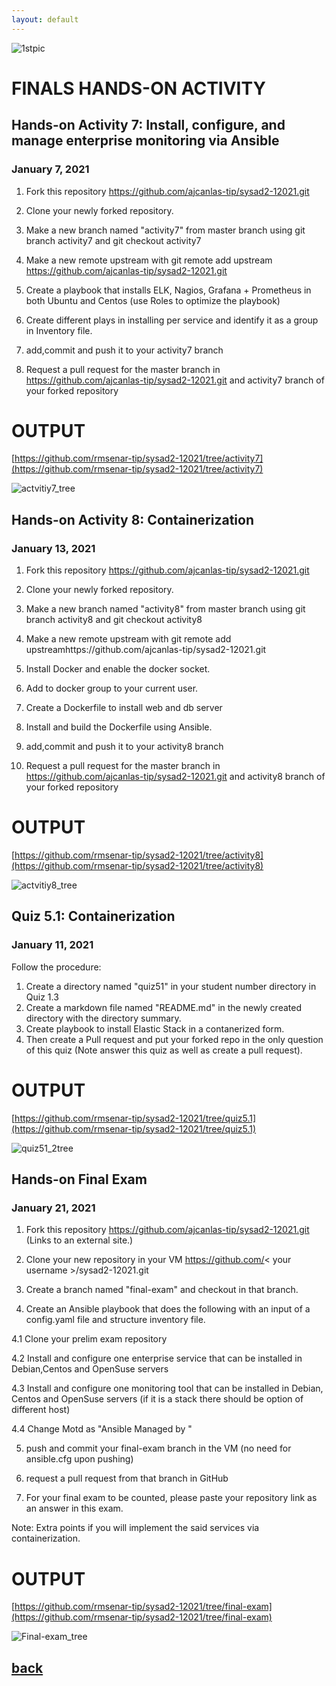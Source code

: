 ```yaml
---
layout: default
---
```



![1stpic](https://user-images.githubusercontent.com/75377706/104594832-ad7dd280-56ac-11eb-8dba-16a7f428d5d2.PNG)


# FINALS HANDS-ON ACTIVITY


## Hands-on Activity 7: Install, configure, and manage enterprise monitoring via Ansible

### January 7, 2021


1. Fork this repository https://github.com/ajcanlas-tip/sysad2-12021.git

2. Clone your newly forked repository. 

3. Make a new branch named "activity7" from master branch using git branch activity7 and git checkout activity7

4. Make a new remote upstream with git remote add upstream https://github.com/ajcanlas-tip/sysad2-12021.git

5. Create a playbook that installs ELK, Nagios, Grafana + Prometheus in both Ubuntu and Centos (use Roles to optimize the playbook)

6. Create different plays in installing per service and identify it as a group in Inventory file.

7. add,commit and push it to your activity7 branch

8. Request a pull request for the master branch in https://github.com/ajcanlas-tip/sysad2-12021.git  and activity7 branch of your forked repository


# OUTPUT

[https://github.com/rmsenar-tip/sysad2-12021/tree/activity7](https://github.com/rmsenar-tip/sysad2-12021/tree/activity7)

![actvitiy7_tree](https://user-images.githubusercontent.com/75377706/105155899-1f8b6700-5b46-11eb-899b-3c96e5d0967c.PNG)


## Hands-on Activity 8: Containerization

### January 13, 2021


1. Fork this repository https://github.com/ajcanlas-tip/sysad2-12021.git

2. Clone your newly forked repository. 

3. Make a new branch named "activity8" from master branch using git branch activity8 and git checkout activity8

4. Make a new remote upstream with git remote add upstreamhttps://github.com/ajcanlas-tip/sysad2-12021.git

5. Install Docker and enable the docker socket.

6. Add to docker group to your current user.

7. Create a Dockerfile to install web and db server

8. Install and build the Dockerfile using Ansible.

9. add,commit and push it to your activity8 branch

10.  Request a pull request for the master branch in https://github.com/ajcanlas-tip/sysad2-12021.git  and activity8 branch of your forked repository

# OUTPUT

[https://github.com/rmsenar-tip/sysad2-12021/tree/activity8](https://github.com/rmsenar-tip/sysad2-12021/tree/activity8)

![actvitiy8_tree](https://user-images.githubusercontent.com/75377706/105156429-cc65e400-5b46-11eb-8b94-0c91bfac31c4.PNG)


## Quiz 5.1: Containerization

### January 11, 2021


Follow the procedure:

1. Create a directory named "quiz51" in your student number directory in Quiz 1.3
2. Create a markdown file named "README.md" in the newly created directory with the directory summary.
3. Create playbook to install Elastic Stack in a contanerized form.
4. Then create a Pull request and put your forked repo in the only question of this quiz (Note answer this quiz as well as create a pull request).                                                                                       


# OUTPUT

[https://github.com/rmsenar-tip/sysad2-12021/tree/quiz5.1](https://github.com/rmsenar-tip/sysad2-12021/tree/quiz5.1)

![quiz51_2tree](https://user-images.githubusercontent.com/75377706/104697652-0d2abb00-574b-11eb-8724-d14b1af9bb96.PNG)


## Hands-on Final Exam

### January 21, 2021


1. Fork this repository https://github.com/ajcanlas-tip/sysad2-12021.git (Links to an external site.)

2. Clone your new repository in your VM https://github.com/< your username >/sysad2-12021.git

3. Create a branch named "final-exam" and checkout in that branch. 

4. Create an Ansible playbook that does the following with an input of a config.yaml file and structure inventory file.

4.1 Clone your prelim exam repository

4.2 Install and configure one enterprise service that can be installed in Debian,Centos and OpenSuse servers

4.3 Install and configure one monitoring tool that can be installed in Debian, Centos and OpenSuse servers (if it is a stack there should be option of different host)

4.4 Change Motd as "Ansible Managed by <username>"

5. push and commit your final-exam branch in the VM (no need for ansible.cfg upon pushing)

6. request a pull request from that branch in GitHub

7. For your final exam to be counted, please paste your repository link as an answer in this exam.

Note: Extra points if you will implement the said services via containerization.


# OUTPUT

[https://github.com/rmsenar-tip/sysad2-12021/tree/final-exam](https://github.com/rmsenar-tip/sysad2-12021/tree/final-exam)

![Final-exam_tree](https://user-images.githubusercontent.com/75377706/105153963-fcf84e80-5b43-11eb-9f0b-e16ce199d716.PNG)



## [back](./)

